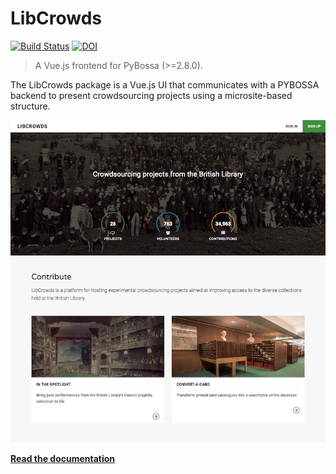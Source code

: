 # LibCrowds

[![Build Status](https://travis-ci.org/LibCrowds/libcrowds.svg?branch=master)](https://travis-ci.org/LibCrowds/libcrowds)
[![DOI](https://zenodo.org/badge/92406558.svg)](https://zenodo.org/badge/latestdoi/92406558)

> A Vue.js frontend for PyBossa (>=2.8.0).

The LibCrowds package is a Vue.js UI that communicates with a PYBOSSA backend to present crowdsourcing projects using a microsite-based structure.

[![The LibCrowds website](./docs/assets/site-homepage.png?raw=true "The LibCrowds website")](https://www.libcrowds.com)

[**Read the documentation**](https://libcrowds.gitbooks.io/libcrowds/content/)
